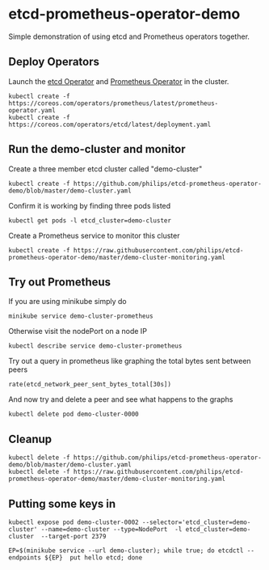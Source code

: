 # etcd-prometheus-operator-demo

Simple demonstration of using etcd and Prometheus operators together.

## Deploy Operators

Launch the [etcd Operator](https://coreos.com/blog/introducing-the-etcd-operator.html) and [Prometheus Operator](https://coreos.com/blog/the-prometheus-operator.html) in the cluster.


```
kubectl create -f https://coreos.com/operators/prometheus/latest/prometheus-operator.yaml
kubectl create -f https://coreos.com/operators/etcd/latest/deployment.yaml
```

## Run the demo-cluster and monitor

Create a three member etcd cluster called "demo-cluster"

```
kubectl create -f https://github.com/philips/etcd-prometheus-operator-demo/blob/master/demo-cluster.yaml
```

Confirm it is working by finding three pods listed

```
kubectl get pods -l etcd_cluster=demo-cluster
```

Create a Prometheus service to monitor this cluster

```
kubectl create -f https://raw.githubusercontent.com/philips/etcd-prometheus-operator-demo/master/demo-cluster-monitoring.yaml
```

## Try out Prometheus

If you are using minikube simply do 

```
minikube service demo-cluster-prometheus
```

Otherwise visit the nodePort on a node IP

```
kubectl describe service demo-cluster-prometheus
```

Try out a query in prometheus like graphing the total bytes sent between peers

```
rate(etcd_network_peer_sent_bytes_total[30s])
```

And now try and delete a peer and see what happens to the graphs

```
kubectl delete pod demo-cluster-0000
```

## Cleanup

```
kubectl delete -f https://github.com/philips/etcd-prometheus-operator-demo/blob/master/demo-cluster.yaml
kubectl delete -f https://raw.githubusercontent.com/philips/etcd-prometheus-operator-demo/master/demo-cluster-monitoring.yaml
```


## Putting some keys in

```
kubectl expose pod demo-cluster-0002 --selector='etcd_cluster=demo-cluster' --name=demo-cluster --type=NodePort  -l etcd_cluster=demo-cluster  --target-port 2379
```

```
EP=$(minikube service --url demo-cluster); while true; do etcdctl --endpoints ${EP}  put hello etcd; done
```
